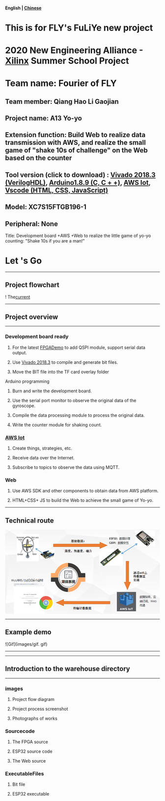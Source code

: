 #### English | [Chinese](README.md)

# This is for FLY's FuLiYe new project

# 2020 New Engineering Alliance -[Xilinx](https://www.xilinx.com/) Summer School Project

# Team name: Fourier of FLY

## Team member: Qiang Hao Li Gaojian

## Project name: A13 Yo-yo

## Extension function: Build Web to realize data transmission with AWS, and realize the small game of "shake 10s of challenge" on the Web based on the counter

## Tool version (click to download) : [Vivado 2018.3 (VerilogHDL)](https://china.xilinx.com), [Arduino1.8.9 (C, C + +)](https://www.arduino.cc/en/Main/Software), [AWS Iot](https://aws.amazon.com/tw/education/awseducate/), [Vscode (HTML, CSS, JavaScript)](https://code.visualstudio.com/)

## Model: XC7S15FTGB196-1

## Peripheral: None



Title: Development board +AWS +Web to realize the little game of yo-yo counting: "Shake 10s if you are a man!"



# Let 's Go

---
## Project flowchart

! The[current](images/current..png)

---
## Project overview

---

### Development board ready

1. For the latest [FPGADemo](https://github.com/DoneSEA/SEA) to add QSPI module, support serial data output.

2. Use [Vivado 2018.3](https://china.xilinx.com) to compile and generate bit files.

3. Move the BIT file into the TF card overlay folder

Arduino programming

1. Burn and write the development board.

2. Use the serial port monitor to observe the original data of the gyroscope.

3. Compile the data processing module to process the original data.

4. Write the counter module for shaking count.

### [AWS Iot](https://www.awseducate.com)

1. Create things, strategies, etc.

2. Receive data over the Internet.

3. Subscribe to topics to observe the data using MQTT.

### Web

1. Use AWS SDK and other components to obtain data from AWS platform.

2. HTML+CSS+ JS to build the Web to achieve the small game of Yo-yo.

---

## Technical route

![YYL](images/YYL.png)


---

## Example demo

![Gif](images/gif. gif)



---

---

## Introduction to the warehouse directory

---

### images

1. Project flow diagram

2. Project process screenshot

3. Photographs of works



### Sourcecode

1. The FPGA source

2. ESP32 source code

3. The Web source



### ExecutableFiles

1. Bit file

2. ESP32 executable
